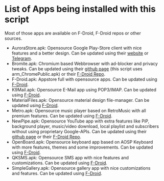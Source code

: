 # List of Apps being installed with this script
Most of those apps are available on F-Droid, F-Droid repos or other sources.  

* AuroraStore.apk: Opensource Google Play-Store client with nice features and a better design. Can be updated using their [website](https://files.auroraoss.com/AuroraStore/Stable/) or [Telegram](https://t.me/AuroraOfficial).
* Bromite.apk: Chromium based Webbrowser with ad-blocker and privacy tweaks. Can be updated using their [github page](https://github.com/bromite/bromite/releases) (this script uses arm_ChromePublic.apk) or their [F-Droid Repo](https://www.bromite.org/news/2018-12-21-new-fdroid-repository-url).
* F-Droid.apk: Appstore full with opensource apps. Can be updated using [F-Droid](https://f-droid.org).
* K9Mail.apk: Opensource E-Mail app using POP3/IMAP. Can be updated using [F-Droid](https://f-droid.org).
* MaterialFiles.apk: Opensource material design file-manager. Can be updated using [F-Droid](https://f-droid.org).
* Metro.apk: Opensource music player based on RetroMusic with all premium features. Can be updated using [F-Droid](https://f-droid.org).
* NewPipe.apk: Opensource YouTube app with extra features like PiP, background player, music/video download, local playlist and subscribers without using proprietary Google-APIs. Can be updated using their [github page](https://github.com/TeamNewPipe/NewPipe/releases) or their [F-Droid Repo](https://newpipe.net/blog/announcement/f-droid/pinned/f-droid-repo/).
* OpenBoard.apk: Opensource keyboard app based on AOSP Keyboard with more features, themes and some improvements. Can be updated using [F-Droid](https://f-droid.org).
* QKSMS.apk: Opensource SMS app with nice features and customizations. Can be updated using [F-Droid](https://f-droid.org).
* SimpleGallery.apk: Opensource gallery app with nice customizations and features. Can be updated using [F-Droid](https://f-droid.org).
